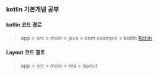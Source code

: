### kotlin 기본개념 공부

#### kotlin 코드 경로
> app > src > main > java > com.example > kotlin
> [Kotlin](https://github.com/GSMYunsung/TIL/tree/master/app/src/main/java/com/example/myapplication/kotlin)

#### Layout 코드 경로
> app > src > main > res > layout
